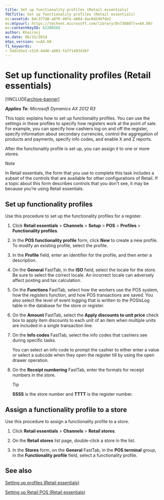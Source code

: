 ```yaml
---
title: Set up functionality profiles (Retail essentials)
TOCTitle: Set up functionality profiles (Retail essentials)
ms:assetid: 6dc377d8-a0f6-40fe-a884-dac0d2497de2
ms:mtpsurl: https://technet.microsoft.com/library/Dn736887(v=AX.60)
ms:contentKeyID: 62200365
author: Khairunj
ms.date: 08/15/2014
mtps_version: v=AX.60
f1_keywords:
- 54dcb5e1-c519-4446-a883-faff1493436f
---
```


# Set up functionality profiles (Retail essentials) 


[!INCLUDE[archive-banner](includes/archive-banner.md)]


_**Applies To:** Microsoft Dynamics AX 2012 R3_

This topic explains how to set up functionality profiles. You can use the settings in these profiles to specify how registers work at the point of sale. For example, you can specify how cashiers log on and off the register, specify information about secondary currencies, control the aggregation of products and payments, specify info codes, and enable X and Z reports.

After the functionality profile is set up, you can assign it to one or more stores.


> [!NOTE]
> <P>In Retail essentials, the form that you use to complete this task includes a subset of the controls that are available for other configurations of Retail. If a topic about this form describes controls that you don't see, it may be because you’re using Retail essentials.</P>



## Set up functionality profiles

Use this procedure to set up the functionality profiles for a register.

1.  Click **Retail essentials** \> **Channels** \> **Setup** \> **POS** \> **Profiles** \> **Functionality profiles**.

2.  In the **POS functionality profile** form, click **New** to create a new profile. To modify an existing profile, select the profile.

3.  In the **Profile** field, enter an identifier for the profile, and then enter a description.

4.  On the **General** FastTab, in the **ISO** field, select the locale for the store. Be sure to select the correct locale. An incorrect locale can adversely affect posting and tax calculation.

5.  On the **Functions** FastTab, select how the workers use the POS system, how the registers function, and how POS transactions are saved. You also select the level of event logging that is written to the POSIsLog table in the database for the store or register.

6.  On the **Amount** FastTab, select the **Apply discounts to unit price** check box to apply item discounts to each unit of an item when multiple units are included in a single transaction line.

7.  On the **Info codes** FastTab, select the info codes that cashiers see during specific tasks.
    
    You can select an info code to prompt the cashier to either enter a value or select a subcode when they open the register till by using the open drawer operation.

8.  On the **Receipt numbering** FastTab, enter the formats for receipt numbers in the store.
    

    > [!TIP]
    > <P><STRONG>SSSS</STRONG> is the store number and <STRONG>TTTT</STRONG> is the register number.</P>



## Assign a functionality profile to a store

Use this procedure to assign a functionality profile to a store.

1.  Click **Retail essentials** \> **Channels** \> **Retail stores**.

2.  On the **Retail stores** list page, double-click a store in the list.

3.  In the **Stores** form, on the **General** FastTab, in the **POS terminal** group, in the **Functionality profile** field, select a functionality profile.

## See also

[Setting up profiles (Retail essentials)](setting-up-profiles-retail-essentials.md)

[Setting up Retail POS (Retail essentials)](setting-up-retail-pos-retail-essentials.md)

  


